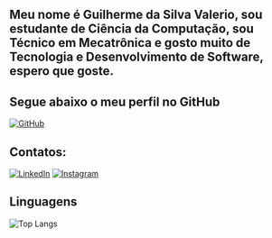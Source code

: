 ## Meu nome é Guilherme da Silva Valerio, sou estudante de Ciência da Computação, sou Técnico em Mecatrônica e gosto muito de Tecnologia e Desenvolvimento de Software, espero que goste.

## Segue abaixo o meu perfil no GitHub
[![GitHub](https://img.shields.io/badge/GitHbt-000?style=for-the-badge&logo=github&logoColor=white)](https://github.com/Guilherme-Valerio1)

## Contatos:
[![LinkedIn](https://img.shields.io/badge/LinkedIn-000?style=for-the-badge&logo=linkedin&logoColor=0E76A8)](https://www.linkedin.com/in/alexander-sgsouto/)
[![Instagram](https://img.shields.io/badge/Instagram-000?style=for-the-badge&logo=instagram&logoColor=ffa500)](https://www.instagram.com/g_valerio._/)

## Linguagens
![Top Langs](https://github-readme-stats-git-masterrstaa-rickstaa.vercel.app/api/top-langs/?username=Guilherme-Valerio&layout=compact&bg_color=000&border_color=30A3DC&title_color=E94D5F&text_color=FFF)

